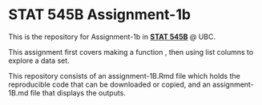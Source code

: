 # STAT 545B Assignment-1b

This is the repository for Assignment-1b in [__STAT 545B__](https://stat545.stat.ubc.ca/) @ UBC.

This assignment first covers making a function , then using list columns to explore a data set.

This repository consists of an assignment-1B.Rmd file which holds the reproducible code that can be downloaded or copied, and an assignment-1B.md file that displays the outputs.
